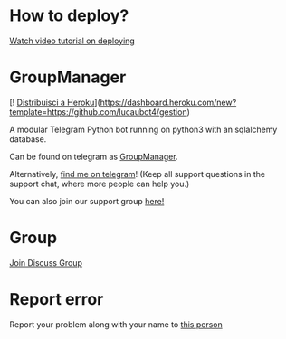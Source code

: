# How to deploy?
[Watch video tutorial on deploying](https://youtu.be/gXXFpTAk6Vo)

# GroupManager

[! [Distribuisci a Heroku](https://www.herokucdn.com/deploy/button.svg)](https://dashboard.heroku.com/new?template=https://github.com/lucaubot4/gestion)

A modular Telegram Python bot running on python3 with an sqlalchemy database.

Can be found on telegram as [GroupManager](https://t.me/tg_groupmanagerbot).

Alternatively, [find me on telegram](https://t.me/xditya)! (Keep all support questions in the support chat, where more people can help you.)

You can also join our support group [here!](https://t.me/tg_groupmanagerbot)

# Group
[Join Discuss Group](https://t.me/giveaways_24hrs)

# Report error
Report your problem along with your name to [this person](https://t.me/xditya)
